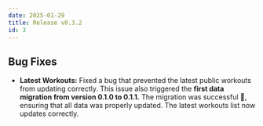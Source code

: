 ```yaml
---
date: 2025-01-29
title: Release v0.3.2
id: 3
---
```


## Bug Fixes
- **Latest Workouts:** Fixed a bug that prevented the latest public workouts from updating correctly. This issue also triggered the **first data migration from version 0.1.0 to 0.1.1.** The migration was successful 🥳, ensuring that all data was properly updated. The latest workouts list now updates correctly.

